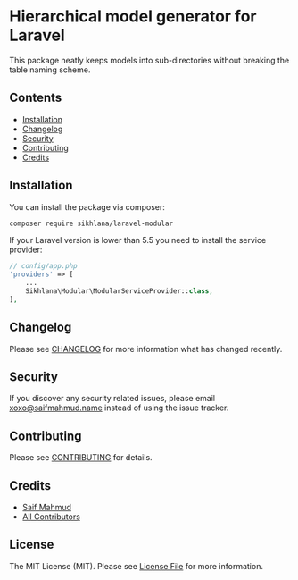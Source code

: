 # Hierarchical model generator for Laravel

This package neatly keeps models into sub-directories without breaking the table naming scheme.

## Contents

- [Installation](#installation)
- [Changelog](#changelog)
- [Security](#security)
- [Contributing](#contributing)
- [Credits](#credits)

## Installation

You can install the package via composer:

```bash
composer require sikhlana/laravel-modular
```

If your Laravel version is lower than 5.5 you need to install the service provider:

```php
// config/app.php
'providers' => [
    ...
    Sikhlana\Modular\ModularServiceProvider::class,
],
```

## Changelog

Please see [CHANGELOG](CHANGELOG.md) for more information what has changed recently.

## Security

If you discover any security related issues, please email xoxo@saifmahmud.name instead of using the issue tracker.

## Contributing

Please see [CONTRIBUTING](CONTRIBUTING.md) for details.

## Credits

- [Saif Mahmud](https://github.com/sikhlana)
- [All Contributors](../../contributors)

## License

The MIT License (MIT). Please see [License File](LICENSE) for more information.
